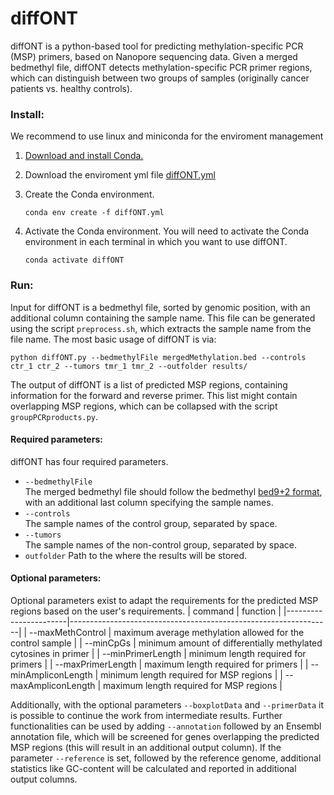 # diffONT
diffONT is a python-based tool for predicting methylation-specific PCR (MSP) primers, based on Nanopore sequencing data. Given a merged bedmethyl file, diffONT detects methylation-specific PCR primer regions, which can distinguish between two groups of samples (originally cancer patients vs. healthy controls).



### Install:
We recommend to use linux and miniconda for the enviroment management
1. [Download and install Conda.](https://docs.conda.io/projects/conda/en/latest/user-guide/install/index.html)
2. Download the enviroment yml file [diffONT.yml](https://github.com/meydaria/diffONT_paper/blob/main/diffONT.yml)
3. Create the Conda environment. 

    `conda env create -f diffONT.yml`

4. Activate the Conda environment. You will need to activate the Conda environment in each terminal in which you want to use diffONT.

    `conda activate diffONT`

### Run:
Input for diffONT is a bedmethyl file, sorted by genomic position, with an additional column containing the sample name. This file can be generated using the script `preprocess.sh`, which extracts the sample name from the file name.
The most basic usage of diffONT is via:   

`python diffONT.py --bedmethylFile mergedMethylation.bed --controls ctr_1 ctr_2 --tumors tmr_1 tmr_2 --outfolder results/`

The output of diffONT is a list of predicted MSP regions, containing information for the forward and reverse primer. This list might contain overlapping MSP regions, which can be collapsed with the script `groupPCRproducts.py`.

#### Required parameters:
diffONT has four required parameters.  
* `--bedmethylFile`  
The merged bedmethyl file should follow the bedmethyl [bed9+2 format](https://www.encodeproject.org/data-standards/wgbs/), with an additional last column specifying the sample names.
* `--controls`  
The sample names of the control group, separated by space.
* `--tumors`  
The sample names of the non-control group, separated by space.
* `outfolder`
Path to the where the results will be stored.

#### Optional parameters:
Optional parameters exist to adapt the requirements for the predicted MSP regions based on the user's requirements.
| command               | function                                                        |
|-----------------------|-----------------------------------------------------------------|
| --maxMethControl      | maximum average methylation allowed for the control sample      |
| --minCpGs             | minimum amount of differentially methylated cytosines in primer |
| --minPrimerLength     | minimum length required for primers                             |
| --maxPrimerLength     | maximum length required for primers                             |
| --minAmpliconLength   | minimum length required for MSP regions                         |
| --maxAmpliconLength   | maximum length required for MSP regions                         |

Additionally, with the optional parameters `--boxplotData` and `--primerData` it is possible to continue the work from intermediate results.
Further functionalities can be used by adding `--annotation` followed by an Ensembl annotation file, which will be screened for genes overlapping the predicted MSP regions (this will result in an additional output column). If the parameter `--reference` is set, followed by the reference genome, additional statistics like GC-content will be calculated and reported in additional output columns.

